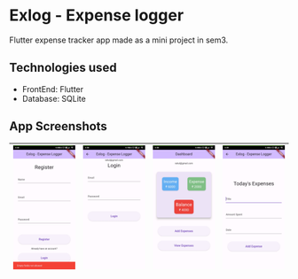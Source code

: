 # Exlog - Expense logger

Flutter expense tracker app made as a mini project in sem3.

## Technologies used

- FrontEnd: Flutter
- Database: SQLite

## App Screenshots

| ![screenshot](ss/ss1.jpg) | ![screenshot](ss/ss3.jpg)  | ![screenshot](ss/ss4.jpg)  | ![screenshot](ss/ss5.jpg)  |
| -------------------------- | -------------------------- | -------------------------- | -------------------------- |
